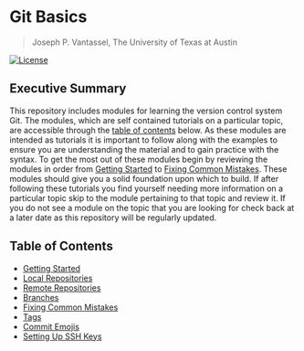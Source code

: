 # Git Basics

> Joseph P. Vantassel, The University of Texas at Austin

[![License](https://img.shields.io/badge/license-CC--By--SA--4.0-brightgreen.svg)](https://github.com/jpvantassel/git-course/blob/master/LICENSE.md)

## Executive Summary

This repository includes modules for learning the version control system Git.
The modules, which are self contained tutorials on a particular topic,
are accessible through the [table of contents](#Table-of-Contents) below. As
these modules are intended as tutorials it is important to follow along with the
examples to ensure you are understanding the material and to gain practice with
the syntax. To get the most out of these modules begin by reviewing the modules
in order from [Getting Started](./getting_started.md) to
[Fixing Common Mistakes](./fixing_common_mistakes.md). These modules should give
you a solid foundation upon which to build. If after
following these tutorials you find yourself needing more information on a
particular topic skip to the module pertaining to that topic and review it. If
you do not see a module on the topic that you are looking for check
back at a later date as this repository will be regularly updated.

## Table of Contents

- [Getting Started](./getting_started.md)
- [Local Repositories](./local_repos.md)
- [Remote Repositories](./remote_repos.md)
- [Branches](./branches.md)
- [Fixing Common Mistakes](./fixing_common_mistakes.md)
- [Tags](./tags.md)
- [Commit Emojis](./emojis.md)
- [Setting Up SSH Keys](./setting_up_ssh_keys.md)
